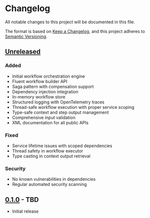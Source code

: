 # Changelog

All notable changes to this project will be documented in this file.

The format is based on [Keep a Changelog](https://keepachangelog.com/en/1.0.0/),
and this project adheres to [Semantic Versioning](https://semver.org/spec/v2.0.0.html).

## [Unreleased]

### Added
- Initial workflow orchestration engine
- Fluent workflow builder API
- Saga pattern with compensation support
- Dependency injection integration
- In-memory workflow store
- Structured logging with OpenTelemetry traces
- Thread-safe workflow execution with proper service scoping
- Type-safe context and step output management
- Comprehensive input validation
- XML documentation for all public APIs

### Fixed
- Service lifetime issues with scoped dependencies
- Thread safety in workflow executor
- Type casting in context output retrieval

### Security
- No known vulnerabilities in dependencies
- Regular automated security scanning

## [0.1.0] - TBD

- Initial release

[Unreleased]: https://github.com/gurame/Flowrex/compare/v0.1.0...HEAD
[0.1.0]: https://github.com/gurame/Flowrex/releases/tag/v0.1.0
